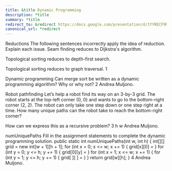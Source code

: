 ```yaml
---
title: &title Dynamic Programming
description: *title
summary: *title
redirect_to: &redirect https://docs.google.com/presentation/d/1YYRECF9h2HLY40XQzLZqQpbPMx4N594JnQDBMBHnaec/edit?usp=sharing
canonical_url: *redirect
---
```


Reductions
The following sentences incorrectly apply the idea of reduction. Explain each issue.
Seam finding reduces to Dijkstra's algorithm.


Topological sorting reduces to depth-first search.


Topological sorting reduces to graph traversal.
1

Dynamic programming
Can merge sort be written as a dynamic programming algorithm? Why or why not?
2
Andrea Muljono.

Robot pathfinding
Let’s help a robot find its way on an 3-by-3 grid. The robot starts at the top-left corner (0, 0) and wants to go to the bottom-right corner (2, 2). The robot can only take one step down or one step right at a time.
How many unique paths can the robot take to reach the bottom-right corner?


How can we express this as a recursive problem?
3
h
w
Andrea Muljono.

numUniquePaths
Fill in the assignment statements to complete the dynamic programming solution.
public static int numUniquePaths(int w, int h) {
    int[][] grid = new int[w + 1][h + 1];
    for (int x = 0; x <= w; x += 1) {
        grid[x][0] =
    }
    for (int y = 0; y <= h; y += 1) {
        grid[0][y] =
    }
    for (int x = 1; x <= w; x += 1) {
        for (int y = 1; y <= h; y += 1) {
            grid[    ][    ] =
    } }
    return grid[w][h];
}
4
Andrea Muljono.
